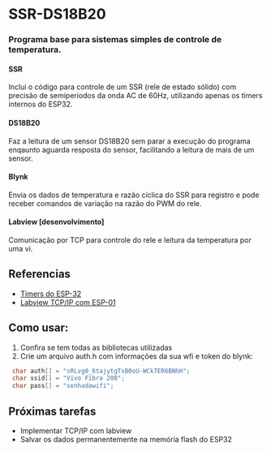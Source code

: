 # SSR-DS18B20
### Programa base para sistemas simples de controle de temperatura.
#### SSR
Inclui o código para controle de um SSR (rele de estado sólido) com precisão de semiperiodos da onda AC de 60Hz, utilizando apenas os timers internos do ESP32.
#### DS18B20
Faz a leitura de um sensor DS18B20 sem parar a execução do programa enqaunto aguarda resposta do sensor, facilitando a leitura de mais de um sensor.
#### Blynk
Envia os dados de temperatura e razão cíclica do SSR para registro e pode receber comandos
de variação na razão do PWM do rele.
#### Labview [desenvolvimento]
Comunicação por TCP para controle do rele e leitura da temperatura por uma vi.



## Referencias
- [Timers do ESP-32](https://diyprojects.io/esp32-timers-alarms-interrupts-arduino-code/)
- [Labview TCP/IP com ESP-01](https://youtu.be/s-s0ttA4c_4)


## Como usar:
 1. Confira se tem todas as bibliotecas utilizadas
 1. Crie um arquivo auth.h com informações da sua wfi e token do blynk:
```c++
 char auth[] = "sRLvg0_6tajytgTsB0oU-WCkTER6BNhH";
 char ssid[] = "Vivo Fibra 208";
 char pass[] = "senhadawifi";
```

## Próximas tarefas
- Implementar TCP/IP com labview
- Salvar os dados permanentemente na memória flash do ESP32
